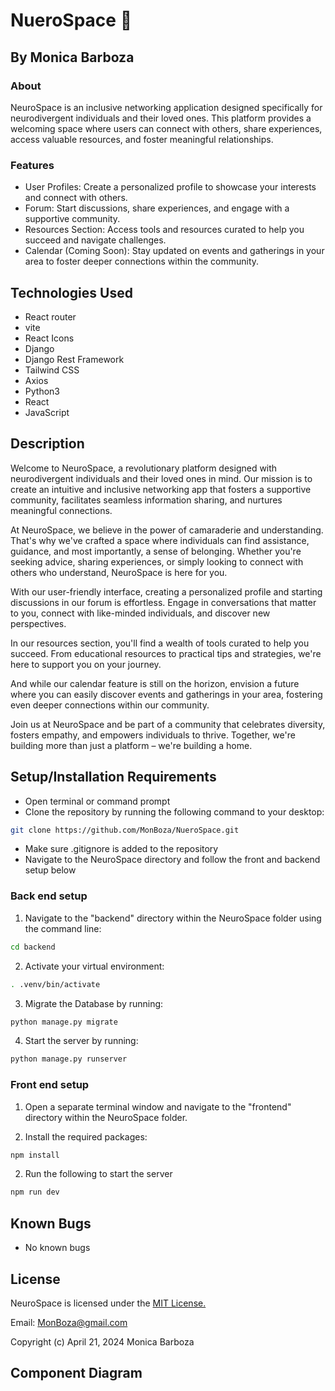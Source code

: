 # NueroSpace 🚀

## By Monica Barboza

### About

NeuroSpace is an inclusive networking application designed specifically for neurodivergent individuals and their loved ones. This platform provides a welcoming space where users can connect with others, share experiences, access valuable resources, and foster meaningful relationships.

### Features

- User Profiles: Create a personalized profile to showcase your interests and connect with others.
- Forum: Start discussions, share experiences, and engage with a supportive community.
- Resources Section: Access tools and resources curated to help you succeed and navigate challenges.
- Calendar (Coming Soon): Stay updated on events and gatherings in your area to foster deeper connections within the community.

## Technologies Used

- React router
- vite
- React Icons
- Django
- Django Rest Framework
- Tailwind CSS
- Axios
- Python3
- React
- JavaScript

## Description

Welcome to NeuroSpace, a revolutionary platform designed with neurodivergent individuals and their loved ones in mind. Our mission is to create an intuitive and inclusive networking app that fosters a supportive community, facilitates seamless information sharing, and nurtures meaningful connections.

At NeuroSpace, we believe in the power of camaraderie and understanding. That's why we've crafted a space where individuals can find assistance, guidance, and most importantly, a sense of belonging. Whether you're seeking advice, sharing experiences, or simply looking to connect with others who understand, NeuroSpace is here for you.

With our user-friendly interface, creating a personalized profile and starting discussions in our forum is effortless. Engage in conversations that matter to you, connect with like-minded individuals, and discover new perspectives.

In our resources section, you'll find a wealth of tools curated to help you succeed. From educational resources to practical tips and strategies, we're here to support you on your journey.

And while our calendar feature is still on the horizon, envision a future where you can easily discover events and gatherings in your area, fostering even deeper connections within our community.

Join us at NeuroSpace and be part of a community that celebrates diversity, fosters empathy, and empowers individuals to thrive. Together, we're building more than just a platform – we're building a home.

## Setup/Installation Requirements

- Open terminal or command prompt
- Clone the repository by running the following command to your desktop:

```bash
git clone https://github.com/MonBoza/NueroSpace.git
```

- Make sure .gitignore is added to the repository
- Navigate to the NeuroSpace directory and follow the front and backend setup below

### Back end setup

1) Navigate to the "backend" directory within the NeuroSpace folder using the command line:

```bash
cd backend
```

2) Activate your virtual environment:

```bash
. .venv/bin/activate
```

3) Migrate the Database by running:

```bash
python manage.py migrate
```

4) Start the server by running:

```bash
python manage.py runserver
```

### Front end setup

 1) Open a separate terminal window and navigate to the "frontend" directory within the NeuroSpace folder.

2) Install the required packages:

```bash
npm install
```

2) Run the following to start the server

```bash
npm run dev
```

## Known Bugs

- No known bugs

## License

NeuroSpace is  licensed under the [MIT License.](https://opensource.org/license/mit)

Email: [MonBoza@gmail.com](mailto:MonBoza@gmail.com)

Copyright (c) April 21, 2024 Monica Barboza

## Component Diagram